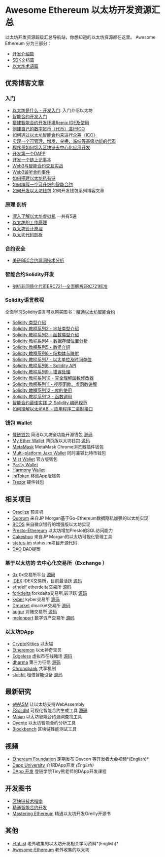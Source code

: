 # Awesome Ethereum 以太坊开发资源汇总 

以太坊开发资源超级汇总导航站，你想知道的以太坊资源都在这里。
Awesome Ethereum 分为三部分：
* [开发介绍篇](ethereum/readme.md)
* [SDK文档篇](ethereum/dev.md)
* [以太坊术语篇](ethereum/GLOSSARY.md)


## 优秀博客文章

### 入门
* [以太坊是什么 - 开发入门](https://learnblockchain.cn/2017/11/20/whatiseth/): 入门介绍以太坊
* [智能合约开发入门](https://learnblockchain.cn/2017/11/24/init-env/)
* [搭建智能合约开发环境Remix IDE及使用](https://learnblockchain.cn/2018/06/07/remix-ide/)
* [创建自己的数字货币（代币）进行ICO](https://learnblockchain.cn/2018/01/12/create_token/)
* [如何通过以太坊智能合约来进行众筹（ICO）](https://learnblockchain.cn/2018/02/28/ico-crowdsale/)
* [实现一个可管理、增发、兑换、冻结等高级功能的代币](https://learnblockchain.cn/2018/01/27/create-token2/)
* [程序员如何切入区块链去中心化应用开发](https://learnblockchain.cn/2018/08/31/devDapp/#more)
* [开发第一个DAPP](https://learnblockchain.cn/2018/01/12/first-dapp/)
* [开发一个链上记事本](https://learnblockchain.cn/2019/03/30/dapp_noteOnChain/)
* [Web3与智能合约交互实战](https://learnblockchain.cn/2018/04/15/web3-html/)
* [Web3监听合约事件](https://learnblockchain.cn/2018/05/09/solidity-event/)
* [如何搭建以太坊私有链](https://learnblockchain.cn/2018/03/18/create_private_blockchain/) 
* [如何编写一个可升级的智能合约](https://learnblockchain.cn/2018/03/15/contract-upgrade/)
* [如何开发以太坊钱包](https://learnblockchain.cn/2018/10/25/eth-web-wallet_1/) 如何开发钱包系列博客文章

### 原理 剖析

* [深入了解以太坊虚拟机](https://lilymoana.github.io/evm_part1.html) 一共有5遍
* [以太坊的工作原理](https://lilymoana.github.io/ethereum_theory.html)
* [以太坊设计原理](http://ethfans.org/posts/510)
* [以太坊代码剖析](https://ethfans.org/topics/227)

### 合约安全

* [美链BEC合约漏洞技术分析](https://learnblockchain.cn/2018/04/25/bec-overflow/)

### 智能合约Solidity开发

* [剖析非同质化代币ERC721--全面解析ERC721标准](https://learnblockchain.cn/2018/03/23/token-erc721/)

### Solidity语言教程
全面学习Solidity语言可以购买图书：[精通以太坊智能合约](http://www.upchain.pro/book.html)

* [Solidity  类型介绍](https://learnblockchain.cn/2017/12/05/solidity1/)
* [Solidity 教程系列2 - 地址类型介绍](https://learnblockchain.cn/2017/12/12/solidity2/)
* [Solidity 教程系列3 - 函数类型介绍](https://learnblockchain.cn/2017/12/12/solidity_func/)
* [Solidity 教程系列4 - 数据存储位置分析](https://learnblockchain.cn/2017/12/21/solidity_reftype_datalocation/)
* [Solidity 教程系列5 - 数组介绍](https://learnblockchain.cn/2017/12/21/solidity-arrays/)
* [Solidity 教程系列6 - 结构体与映射](https://learnblockchain.cn/2017/12/27/solidity-structs/)
* [Solidity 教程系列7 - 以太单位及时间单位](https://learnblockchain.cn/2018/02/02/solidity-unit/)
* [Solidity 教程系列8 - Solidity API](https://learnblockchain.cn/2018/03/14/solidity-api/)
* [Solidity 教程系列9 - 错误处理](https://learnblockchain.cn/2018/04/07/solidity-errorhandler/)
* [Solidity 教程系列10 - 完全理解函数修改器](https://learnblockchain.cn/2018/04/09/solidity-modify/)
* [Solidity 教程系列11 - 视图函数、虚函数讲解](https://learnblockchain.cn/2018/05/17/solidity-functions/)
* [Solidity 教程系列12 - 库的使用](https://learnblockchain.cn/2018/08/09/solidity-library/)
* [Solidity 教程系列13 - 函数调用](https://learnblockchain.cn/2018/08/09/solidity-callfun/)
* [智能合约最佳实践 之 Solidity 编码规范](https://learnblockchain.cn/2018/05/04/solidity-style-guide/)
* [如何理解以太坊ABI - 应用程序二进制接口](https://learnblockchain.cn/2018/08/09/understand-abi/)



### 钱包 Wallet
- [登链钱包](https://learnblockchain.cn/2019/03/07/wallet-annouce/) 简洁以太坊全功能开源钱包 [源码](https://github.com/xilibi2003/Upchain-wallet)
- [My Ether Wallet](https://myetherwallet.com) 网页版以太坊钱包 [源码](https://github.com/kvhnuke/etherwallet)
- [MetaMask](https://metamask.io/) MetaMask Chrome浏览器插件钱包
- [Multi-platform Jaxx Wallet](https://jaxx.io/) 同时兼容比特币钱包
- [Mist Wallet](https://github.com/ethereum/mist/releases/latest) 官方版钱包
- [Parity Wallet](https://github.com/paritytech/parity/releases/latest)
- [Harmony Wallet](https://github.com/ether-camp/ethereum-harmony/releases/latest)
- [imToken](https://token.im/) 移动App版钱包
- [Trezor](https://trezor.io/) 硬件钱包

## 相关项目
- [Oraclize](http://docs.oraclize.it/#background) 预言机
- [Quorum](https://github.com/jpmorganchase/quorum) 来自JP Morgan基于Go-Ethereum数据隐私加强的以太坊实现
- [BCOS](https://github.com/bcosorg/bcos) 来自微众银行的增强版以太坊实现
- [Presto-Ethereum](https://github.com/xiaoyao1991/presto-ethereum) 以太坊增加Presto的SQL访问能力
- [Cakeshop](https://github.com/jpmorganchase/cakeshop) 来自JP Morgan的以太坊可视化管理工具
- [status-im](https://github.com/status-im/status-network-token) status.im项目开源代码
- [DAO](https://github.com/slockit/DAO) DAO提案

### 基于以太坊的 去中心化交易所（Exchange ）

- [0x](https://www.0xproject.com/otc) 0x交易所平台 [源码](https://github.com/0xProject/contracts)
- [IDEX](https://idex.market) IDEX交易所，目前最活跃 [源码](https://github.com/AuroraDAO)
- [ethdelf](https://etherdelta.github.io/#ZRX-ETH) etherdelta交易所 [源码](https://github.com/etherdelta/smart_contract)
- [forkdelta](https://forkdelta.github.io) forkdelta交易所,较活跃 [源码](https://github.com/forkdelta/smart_contract)
- [kyber](https://kyber.network/) kyber交易所 [源码](https://github.com/kyberNetwork/smart_contract)
- [Dmarket](https://dmarket.io) dmarket交易所 [源码](https://github.com/suntechsoft/dmarket-smartcontract)
- [augur](https://augur.net/) 对赌交易所 [源码](https://github.com/AugurProject)
- [melonport](https://melonport.com/) 数字资产交易所 [源码](https://github.com/melonproject)

### 以太坊DApp

- [CryptoKitties](https://www.cryptokitties.co/) 以太猫
- [Etheremon](https://www.etheremon.com/#/) 以太神奇宝贝
- [Edgeless](https://www.edgeless.io/) 虚拟币在线赌场 [源码](https://github.com/EdgelessCasino/Smart-Contracts)
- [dharma](https://dharma.io/) 第三方征信 [源码](https://github.com/dharmaprotocol/dharma-cli)
- [Chronobank](https://chronobank.io/) 共享机制
- [slockit](https://slock.it/) 租借智能设备 [源码](https://github.com/slockit/smart-contract)


## 最新研究

- [eWASM](https://github.com/ewasm/design) 让以太坊支持WebAssembly
- [FSolidM](https://cps-vo.org/group/SmartContracts) 可视化智能合约生成工具 [源码](https://github.com/anmavrid/smart-contracts)
- [Maian](https://github.com/MAIAN-tool/MAIAN) 以太坊智能合约漏洞查找工具
- [Oyente](https://github.com/melonproject/oyente) 以太坊智能合约分析工具
- [Blockbench](https://github.com/ooibc88/blockbench) 区块链性能测试工具

## 视频

* [Ethereum Foundation](https://www.youtube.com/channel/UCNOfzGXD_C9YMYmnefmPH0g) 定期发布 Devcon 等开发者大会视频*(English)*
* [Dapp University](https://www.youtube.com/channel/UCY0xL8V6NzzFcwzHCgB8orQ) 介绍DApp开发 *(English)*
* [DApp 开发](https://ke.qq.com/course/335169)  登链学院Tiny熊老师的DApp开发课程


## 开发图书

* [区块链技术指南](http://book.8btc.com/books/6/blockchain_guide/_book/)
* [精通智能合约开发](http://edu.upchain.pro/book.html)
* [Mastering Ethereum](https://github.com/ethereumbook/ethereumbook) 精通以太坊开发Oreilly开源书


## 其他

- [EthList](https://github.com/Scanate/EthList) 老外收集的以太坊开发相关学习资料*(English)*
- [Awesome-Ethereum](https://github.com/Tom2718/Awesome-Ethereum) 老外收集的以太坊

